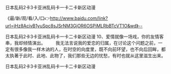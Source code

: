 日本乱码2卡3卡亚洲乱码卡一卡二卡新区动漫

《最/新/观/看/入/口👉http://www.baidu.com/link?url=jHz8AcivB1yuSpc8sJSrNM3GjOR6OSPiMLRbBTcVT1O&wd》--

日本乱码2卡3卡亚洲乱码卡一卡二卡新区动漫	10、爱情就像一场戏，你的友情客串，我却倾情演出。
　　我无法言说我的爱恋的归属，在讨论这个问题之前，一定有很多像我一样木讷的人，在时空的向度里，既不向前环望，也不向后回眸，都太执著于此时、此地、此物了，我们那些无边的忧愁，有时也就从这里滋生出来。





日本乱码2卡3卡亚洲乱码卡一卡二卡新区动漫
